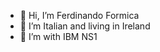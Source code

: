 - 👋 Hi, I’m Ferdinando Formica
- 👀 I’m Italian and living in Ireland
- 💞️ I’m with IBM NS1

<!---
fformica/fformica is a ✨ special ✨ repository because its `README.md` (this file) appears on your GitHub profile.
You can click the Preview link to take a look at your changes.
--->
